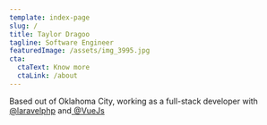 ```yaml
---
template: index-page
slug: /
title: Taylor Dragoo
tagline: Software Engineer
featuredImage: /assets/img_3995.jpg
cta:
  ctaText: Know more
  ctaLink: /about
---
```

Based out of Oklahoma City, working as a full-stack developer with [@laravelphp](https://twitter.com/laravelphp) and[ @VueJs](https://twitter.com/VueJs)